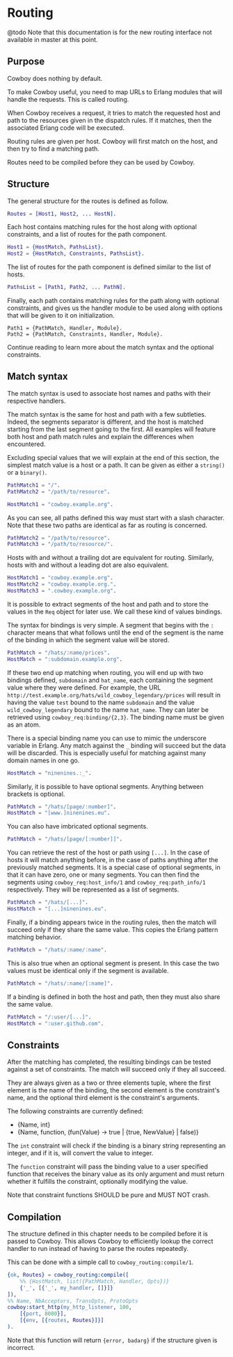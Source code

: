 Routing
=======

@todo Note that this documentation is for the new routing interface
not available in master at this point.

Purpose
-------

Cowboy does nothing by default.

To make Cowboy useful, you need to map URLs to Erlang modules that will
handle the requests. This is called routing.

When Cowboy receives a request, it tries to match the requested host and
path to the resources given in the dispatch rules. If it matches, then
the associated Erlang code will be executed.

Routing rules are given per host. Cowboy will first match on the host,
and then try to find a matching path.

Routes need to be compiled before they can be used by Cowboy.

Structure
---------

The general structure for the routes is defined as follow.

``` erlang
Routes = [Host1, Host2, ... HostN].
```

Each host contains matching rules for the host along with optional
constraints, and a list of routes for the path component.

``` erlang
Host1 = {HostMatch, PathsList}.
Host2 = {HostMatch, Constraints, PathsList}.
```

The list of routes for the path component is defined similar to the
list of hosts.

``` erlang
PathsList = [Path1, Path2, ... PathN].
```

Finally, each path contains matching rules for the path along with
optional constraints, and gives us the handler module to be used
along with options that will be given to it on initialization.

```
Path1 = {PathMatch, Handler, Module}.
Path2 = {PathMatch, Constraints, Handler, Module}.
```

Continue reading to learn more about the match syntax and the optional
constraints.

Match syntax
------------

The match syntax is used to associate host names and paths with their
respective handlers.

The match syntax is the same for host and path with a few subtleties.
Indeed, the segments separator is different, and the host is matched
starting from the last segment going to the first. All examples will
feature both host and path match rules and explain the differences
when encountered.

Excluding special values that we will explain at the end of this section,
the simplest match value is a host or a path. It can be given as either
a `string()` or a `binary()`.

``` erlang
PathMatch1 = "/".
PathMatch2 = "/path/to/resource".

HostMatch1 = "cowboy.example.org".
```

As you can see, all paths defined this way must start with a slash
character. Note that these two paths are identical as far as routing
is concerned.

``` erlang
PathMatch2 = "/path/to/resource".
PathMatch3 = "/path/to/resource/".
```

Hosts with and without a trailing dot are equivalent for routing.
Similarly, hosts with and without a leading dot are also equivalent.

``` erlang
HostMatch1 = "cowboy.example.org".
HostMatch2 = "cowboy.example.org.".
HostMatch3 = ".cowboy.example.org".
```

It is possible to extract segments of the host and path and to store
the values in the `Req` object for later use. We call these kind of
values bindings.

The syntax for bindings is very simple. A segment that begins with
the `:` character means that what follows until the end of the segment
is the name of the binding in which the segment value will be stored.

``` erlang
PathMatch = "/hats/:name/prices".
HostMatch = ":subdomain.example.org".
```

If these two end up matching when routing, you will end up with two
bindings defined, `subdomain` and `hat_name`, each containing the
segment value where they were defined. For example, the URL
`http://test.example.org/hats/wild_cowboy_legendary/prices` will
result in having the value `test` bound to the name `subdomain`
and the value `wild_cowboy_legendary` bound to the name `hat_name`.
They can later be retrieved using `cowboy_req:binding/{2,3}`. The
binding name must be given as an atom.

There is a special binding name you can use to mimic the underscore
variable in Erlang. Any match against the `_` binding will succeed
but the data will be discarded. This is especially useful for
matching against many domain names in one go.

``` erlang
HostMatch = "ninenines.:_".
```

Similarly, it is possible to have optional segments. Anything
between brackets is optional.

``` erlang
PathMatch = "/hats/[page/:number]".
HostMatch = "[www.]ninenines.eu".
```

You can also have imbricated optional segments.

``` erlang
PathMatch = "/hats/[page/[:number]]".
```

You can retrieve the rest of the host or path using `[...]`.
In the case of hosts it will match anything before, in the case
of paths anything after the previously matched segments. It is
a special case of optional segments, in that it can have
zero, one or many segments. You can then find the segments using
`cowboy_req:host_info/1` and `cowboy_req:path_info/1` respectively.
They will be represented as a list of segments.

``` erlang
PathMatch = "/hats/[...]".
HostMatch = "[...]ninenines.eu".
```

Finally, if a binding appears twice in the routing rules, then the
match will succeed only if they share the same value. This copies
the Erlang pattern matching behavior.

``` erlang
PathMatch = "/hats/:name/:name".
```

This is also true when an optional segment is present. In this
case the two values must be identical only if the segment is
available.

``` erlang
PathMatch = "/hats/:name/[:name]".
```

If a binding is defined in both the host and path, then they must
also share the same value.

``` erlang
PathMatch = "/:user/[...]".
HostMatch = ":user.github.com".
```

Constraints
-----------

After the matching has completed, the resulting bindings can be tested
against a set of constraints. The match will succeed only if they all
succeed.

They are always given as a two or three elements tuple, where the first
element is the name of the binding, the second element is the constraint's
name, and the optional third element is the constraint's arguments.

The following constraints are currently defined:

 *  {Name, int}
 *  {Name, function, (fun(Value) -> true | {true, NewValue} | false)}

The `int` constraint will check if the binding is a binary string
representing an integer, and if it is, will convert the value to integer.

The `function` constraint will pass the binding value to a user specified
function that receives the binary value as its only argument and must
return whether it fulfills the constraint, optionally modifying the value.

Note that constraint functions SHOULD be pure and MUST NOT crash.

Compilation
-----------

The structure defined in this chapter needs to be compiled before it is
passed to Cowboy. This allows Cowboy to efficiently lookup the correct
handler to run instead of having to parse the routes repeatedly.

This can be done with a simple call to `cowboy_routing:compile/1`.

``` erlang
{ok, Routes} = cowboy_routing:compile([
    %% {HostMatch, list({PathMatch, Handler, Opts})}
    {'_', [{'_', my_handler, []}]}
]),
%% Name, NbAcceptors, TransOpts, ProtoOpts
cowboy:start_http(my_http_listener, 100,
    [{port, 8080}],
    [{env, [{routes, Routes}]}]
).
```

Note that this function will return `{error, badarg}` if the structure
given is incorrect.
